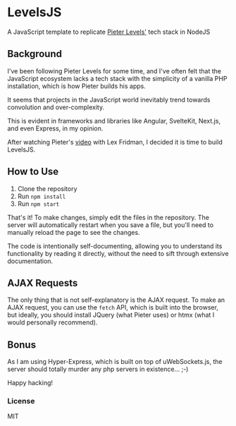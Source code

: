 # LevelsJS

A JavaScript template to replicate [Pieter Levels'](https://github.com/levelsio) tech stack in NodeJS

## Background

I've been following Pieter Levels for some time, and I've often felt that the JavaScript ecosystem lacks a tech stack with the simplicity of a vanilla PHP installation, which is how Pieter builds his apps.

It seems that projects in the JavaScript world inevitably trend towards convolution and over-complexity.

This is evident in frameworks and libraries like Angular, SvelteKit, Next.js, and even Express, in my opinion.

After watching Pieter's [video](https://www.youtube.com/watch?v=oFtjKbXKqbg) with Lex Fridman, I decided it is time to build LevelsJS.

## How to Use

1. Clone the repository
2. Run `npm install`
3. Run `npm start`

That's it! To make changes, simply edit the files in the repository. The server will automatically restart when you save a file, but you'll need to manually reload the page to see the changes.

The code is intentionally self-documenting, allowing you to understand its functionality by reading it directly, without the need to sift through extensive documentation.

## AJAX Requests

The only thing that is not self-explanatory is the AJAX request. To make an AJAX request, you can use the `fetch` API, which is built into the browser, but ideally, you should install JQuery (what Pieter uses) or htmx (what I would personally recommend).

## Bonus

As I am using Hyper-Express, which is built on top of uWebSockets.js, the server should totally murder any php servers in existence... ;-)

Happy hacking!

### License

MIT
